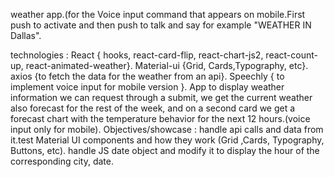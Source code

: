 weather app.(for the Voice input command that appears on mobile.First push to activate and then push to talk and say for example "WEATHER IN Dallas".

technologies : React { hooks, react-card-flip, react-chart-js2, react-count-up, react-animated-weather}.
               Material-ui {Grid, Cards,Typography, etc}.
               axios {to fetch the data for the weather from an api}.
               Speechly { to implement voice input for mobile version }.
App to display weather information we can request through a submit, we get the current weather also forecast for the rest of the week, and on a second card we get a forecast chart with the temperature behavior for the next 12 hours.(voice input only for mobile).
Objectives/showcase : handle api calls and data from it.test Material UI components and how they work (Grid ,Cards, Typography, Buttons, etc). handle JS date object and modify it to display the hour of the corresponding city, date.  
              
               
         
